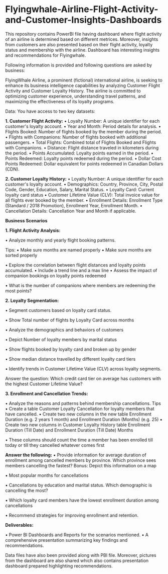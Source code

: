 # Flyingwhale-Airline-Flight-Activity-and-Customer-Insights-Dashboards
This repository contains PowerBI file having dashboard where flight activity of an airline is determined based on different metrices. Moreover, insights from customers are also presented based on their flight activity, loyalty status and membership with the airline. Dashboard has interesting insights and recommendations for Flyingwhale.

Following information is provided and following questions are asked by business:

FlyingWhale Airline, a prominent (fictional) international airline, is seeking to enhance its business intelligence capabilities by
analyzing Customer Flight Activity and Customer Loyalty History. The airline is committed to optimizing customer experience, understanding travel patterns, and maximizing the effectiveness of its loyalty programs.

Data: You have access to two key datasets:

**1. Customer Flight Activity:**
• Loyalty Number: A unique identifier for each customer's loyalty account.
• Year and Month: Period details for analysis.
• Flights Booked: Number of flights booked by the member during the period.
• Flights with Companions: Number of flights booked with additional passengers.
• Total Flights: Combined total of Flights Booked and Flights with Companions.
• Distance: Flight distance traveled in kilometers during the period.
• Points Accumulated: Loyalty points earned in the period.
• Points Redeemed: Loyalty points redeemed during the period.
• Dollar Cost Points Redeemed: Dollar equivalent for points redeemed in Canadian Dollars (CDN).

**2. Customer Loyalty History:**
• Loyalty Number: A unique identifier for each customer's loyalty account.
• Demographics: Country, Province, City, Postal Code, Gender, Education, Salary, Marital Status.
• Loyalty Card: Current loyalty card status
• Customer Lifetime Value (CLV): Total invoice value for all flights ever booked by the member.
• Enrollment Details: Enrollment Type (Standard / 2018 Promotion), Enrollment Year, Enrollment Month.
• Cancellation Details: Cancellation Year and Month if applicable.

**Business Scenarios**

**1. Flight Activity Analysis:**

  • Analyze monthly and yearly flight booking patterns.

Tips:
    ▪ Make sure months are named properly
    ▪ Make sure months are sorted properly

  • Explore the correlation between flight distances and loyalty points accumulated.
    • Include a trend line and a max line
    • Assess the impact of companion bookings on loyalty points redeemed

  • What is the number of companions where members are redeeming the most points?

**2. Loyalty Segmentation:**

  • Segment customers based on loyalty card status.

  • Show Total number of flights by Loyalty Card across months

  • Analyze the demographics and behaviors of customers

  • Depict Number of loyalty members by marital status

  • Show flights booked by loyalty card and broken up by gender

  • Show median distance travelled by different loyalty card tiers


  • Identify trends in Customer Lifetime Value (CLV) across loyalty segments.

  Answer the question: Which credit card tier on average has customers with the highest Customer Lifetime Value?



**3. Enrollment and Cancellation Trends:**

  • Analyze the reasons and patterns behind membership cancellations.
      Tips
      ▪ Create a table Customer Loyalty Cancellation for loyalty members that have cancelled.
      ▪ Create two new columns in the new table Enrollment Duration (e.g. 2 years 1 month) and Enrollment Duration (Months) (e.g. 25)
      ▪ Create two new columns in Customer Loyalty History table Enrollment Duration (Till Date) and Enrollment Duration (Till Date) Months

  • These columns should count the time a member has been enrolled till today or till they cancelled whatever comes first

**Answer the following:**
  ▪ Provide information for average duration of enrollment among cancelled members by province. Which province sees members cancelling the fastest? Bonus: 
  Depict this information on a map

  ▪ Most popular months for cancellations

  ▪ Cancellations by education and marital status. Which demographic is cancelling the most?

  ▪ Which loyalty card members have the lowest enrollment duration among cancellations

  • Recommend strategies for improving enrollment and retention.

**Deliverables:**

  • Power BI Dashboards and Reports for the scenarios mentioned.
  • A comprehensive presentation summarizing key findings and recommendations.

Data files have also been provided along with PBI file. Moreover, pictures from the dashboard are also shared which also contains presentation dashboard prepared highlighting recommendations.

